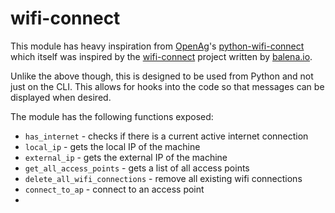 wifi-connect
============

This module has heavy inspiration from [OpenAg](https://www.media.mit.edu/groups/open-agriculture-openag/overview/)'s [python-wifi-connect](https://github.com/OpenAgricultureFoundation/python-wifi-connect/tree/master) which itself was inspired by the [wifi-connect](https://github.com/balena-io/wifi-connect) project written by [balena.io](https://www.balena.io/).

Unlike the above though, this is designed to be used from Python and not just on the CLI. This allows for hooks into the code so that messages can be displayed when desired.

The module has the following functions exposed:

* `has_internet` - checks if there is a current active internet connection
* `local_ip` - gets the local IP of the machine
* `external_ip` - gets the external IP of the machine
* `get_all_access_points` - gets a list of all access points
* `delete_all_wifi_connections` - remove all existing wifi connections
* `connect_to_ap` - connect to an access point
* 
